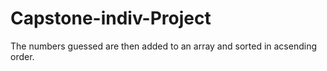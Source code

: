# Capstone-indiv-Project
The numbers guessed are then added to an array and sorted in acsending order.
